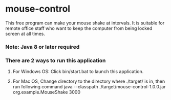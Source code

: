 # mouse-control
This free program can make your mouse shake at intervals. It is suitable for remote office staff who want to keep the computer from being locked screen at all times.

### Note: Java 8 or later required

### There are 2 ways to run this application

1. For Windows OS: Click bin/start.bat to launch this application.

2. For Mac OS, Change directory to the directory where ./target/ is in, then run following command
java --classpath ./target/mouse-control-1.0.0.jar org.example.MouseShake 3000

